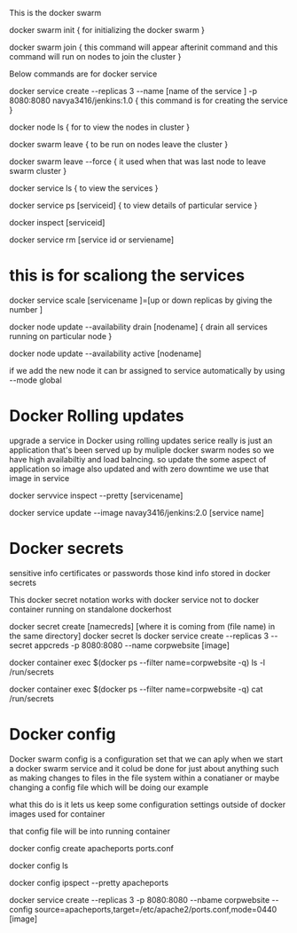 This is the docker swarm 

docker swarm init  { for initializing the docker swarm }

docker swarm join   { this command will appear afterinit command and this command will run on nodes to join the cluster }

Below commands are for docker service 

docker service create --replicas 3 --name [name of the service ] -p 8080:8080
navya3416/jenkins:1.0   { this command is for creating the service }


docker node ls   { for to view the nodes in cluster }


docker swarm leave { to be run on nodes leave the cluster }


docker swarm leave --force { it used when that was last node to leave swarm cluster }


docker service ls { to view the services }


docker service ps [serviceid] { to view details of particular service }


docker inspect [serviceid]


docker service rm [service id or serviename] 


# this is for scaliong the services

docker service scale [servicename ]=[up or down replicas by giving the number ]  


docker node update --availability drain [nodename]  { drain all services running on particular node }


docker node update --availability active [nodename]


if we add the new node it can br assigned to service automatically by using --mode global


# Docker Rolling updates

upgrade a service in Docker using rolling updates 
serice really is just an application that's been served up by muliple docker swarm nodes so we have high availabiltiy and load balncing. so update the some aspect of application so image also updated and with zero downtime we use that image in service


docker servvice inspect --pretty [servicename] 

docker service update --image navay3416/jenkins:2.0  [service name]



# Docker secrets 
sensitive info certificates or passwords those kind info stored in docker secrets 

This docker secret notation works with docker service not to docker container running on standalone dockerhost


docker secret create [namecreds] [where it is coming from (file name) in the same directory]
docker secret ls 
docker service create --replicas 3 --secret appcreds -p 8080:8080  --name corpwebsite [image] 


docker container exec $(docker ps --filter name=corpwebsite -q) ls -l /run/secrets


docker container exec $(docker ps --filter name=corpwebsite -q) cat /run/secrets


# Docker config 
 
Docker swarm config is a configuration set that we can aply when we start a docker swarm service and it colud be done for just about anything such as making changes to files in the file system within a conatianer or maybe changing a config file which will be doing our example 

what this do is it lets us keep some configuration settings outside of docker images used for container


that config file will be into running container 

docker config create apacheports ports.conf


docker config ls

docker config ipspect --pretty apacheports

docker service create --replicas 3 -p 8080:8080 --nbame corpwebsite --config source=apacheports,target=/etc/apache2/ports.conf,mode=0440 [image]
